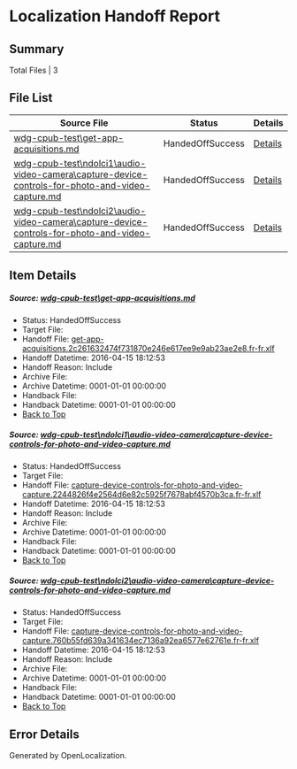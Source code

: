 # <a name='report-top'></a> Localization Handoff Report

## Summary
 Total Files | 3

## File List
 Source File | Status | Details 
 ----------- | ------ | ------- 
 [wdg-cpub-test\get-app-acquisitions.md](https://github.com/OpenLocalizationOrg/wdg-cpub-test/blob/9ddbf3db2b60d1ac98636619bf281d38d08390e2/wdg-cpub-test/get-app-acquisitions.md) | HandedOffSuccess | [Details](#b9bbaa91c7e66e8d891bdad069fadc6efa1acfe917)
 [wdg-cpub-test\ndolci1\audio-video-camera\capture-device-controls-for-photo-and-video-capture.md](https://github.com/OpenLocalizationOrg/wdg-cpub-test/blob/9184e189ff98e07b33ac01badcd7e5a0645a6395/wdg-cpub-test/ndolci1/audio-video-camera/capture-device-controls-for-photo-and-video-capture.md) | HandedOffSuccess | [Details](#f38a4a4b6a02ce80b2cc251fb01afe743f17bf1b205)
 [wdg-cpub-test\ndolci2\audio-video-camera\capture-device-controls-for-photo-and-video-capture.md](https://github.com/OpenLocalizationOrg/wdg-cpub-test/blob/5907beedcb3d2b1c6838847f2bba92e8c12a1675/wdg-cpub-test/ndolci2/audio-video-camera/capture-device-controls-for-photo-and-video-capture.md) | HandedOffSuccess | [Details](#a74e5e1953eb68cb3f74fac6dd2d93fc64964816809)

## Item Details
##### <a name='b9bbaa91c7e66e8d891bdad069fadc6efa1acfe917'></a> Source: [wdg-cpub-test\get-app-acquisitions.md](https://github.com/OpenLocalizationOrg/wdg-cpub-test/blob/9ddbf3db2b60d1ac98636619bf281d38d08390e2/wdg-cpub-test/get-app-acquisitions.md)
* Status: HandedOffSuccess
* Target File: 
* Handoff File: [get-app-acquisitions.2c261632474f731870e246e617ee9e9ab23ae2e8.fr-fr.xlf](https://github.com/OpenLocalizationOrg/olhandoff/blob/52aaf11f2c61619cd21a7c57b43bb73079545e03/ol-handoff/OpenLocalizationOrg/wdg-cpub-test.fr-fr/master/get-app-acquisitions.2c261632474f731870e246e617ee9e9ab23ae2e8.fr-fr.xlf)
* Handoff Datetime: 2016-04-15 18:12:53
* Handoff Reason: Include
* Archive File: 
* Archive Datetime: 0001-01-01 00:00:00
* Handback File: 
* Handback Datetime: 0001-01-01 00:00:00
* [Back to Top](#report-top)

##### <a name='f38a4a4b6a02ce80b2cc251fb01afe743f17bf1b205'></a> Source: [wdg-cpub-test\ndolci1\audio-video-camera\capture-device-controls-for-photo-and-video-capture.md](https://github.com/OpenLocalizationOrg/wdg-cpub-test/blob/9184e189ff98e07b33ac01badcd7e5a0645a6395/wdg-cpub-test/ndolci1/audio-video-camera/capture-device-controls-for-photo-and-video-capture.md)
* Status: HandedOffSuccess
* Target File: 
* Handoff File: [capture-device-controls-for-photo-and-video-capture.2244826f4e2564d6e82c5925f7678abf4570b3ca.fr-fr.xlf](https://github.com/OpenLocalizationOrg/olhandoff/blob/52aaf11f2c61619cd21a7c57b43bb73079545e03/ol-handoff/OpenLocalizationOrg/wdg-cpub-test.fr-fr/master/capture-device-controls-for-photo-and-video-capture.2244826f4e2564d6e82c5925f7678abf4570b3ca.fr-fr.xlf)
* Handoff Datetime: 2016-04-15 18:12:53
* Handoff Reason: Include
* Archive File: 
* Archive Datetime: 0001-01-01 00:00:00
* Handback File: 
* Handback Datetime: 0001-01-01 00:00:00
* [Back to Top](#report-top)

##### <a name='a74e5e1953eb68cb3f74fac6dd2d93fc64964816809'></a> Source: [wdg-cpub-test\ndolci2\audio-video-camera\capture-device-controls-for-photo-and-video-capture.md](https://github.com/OpenLocalizationOrg/wdg-cpub-test/blob/5907beedcb3d2b1c6838847f2bba92e8c12a1675/wdg-cpub-test/ndolci2/audio-video-camera/capture-device-controls-for-photo-and-video-capture.md)
* Status: HandedOffSuccess
* Target File: 
* Handoff File: [capture-device-controls-for-photo-and-video-capture.760b55fd639a341634ec7136a92ea6577e62761e.fr-fr.xlf](https://github.com/OpenLocalizationOrg/olhandoff/blob/52aaf11f2c61619cd21a7c57b43bb73079545e03/ol-handoff/OpenLocalizationOrg/wdg-cpub-test.fr-fr/master/capture-device-controls-for-photo-and-video-capture.760b55fd639a341634ec7136a92ea6577e62761e.fr-fr.xlf)
* Handoff Datetime: 2016-04-15 18:12:53
* Handoff Reason: Include
* Archive File: 
* Archive Datetime: 0001-01-01 00:00:00
* Handback File: 
* Handback Datetime: 0001-01-01 00:00:00
* [Back to Top](#report-top)


## Error Details

Generated by OpenLocalization.
